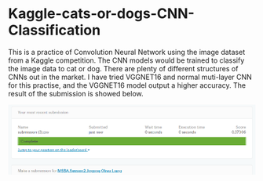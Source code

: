 # Kaggle-cats-or-dogs-CNN-Classification


This is a practice of Convolution Neural Network using the image dataset from a Kaggle competition. The CNN models would be trained to classify the image data to cat or dog. There are plenty of different structures of CNNs out in the market. I have tried VGGNET16 and normal muti-layer CNN for this practise, and the VGGNET16 model output a higher accuracy. The result of the submission is showed below.

![score](https://github.com/Olliang/Kaggle-cats-or-dogs-CNN-Classification/blob/master/images/submission%20score.PNG)

